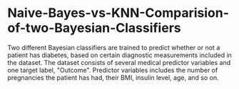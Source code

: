 # Naive-Bayes-vs-KNN-Comparision-of-two-Bayesian-Classifiers

Two different Bayesian classifiers are trained to predict whether or not a patient has diabetes, based on certain diagnostic measurements included in the dataset. 
The dataset consists of several medical predictor variables and one target label, "Outcome". Predictor variables includes the number of pregnancies the patient has had, their BMI, insulin level, age, and so on. 
